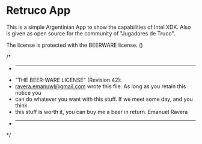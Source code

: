 Retruco App
=====================================================================

This is a simple Argentinian App to show the capabilities of Intel XDK. Also is given as 
open source for the community of "Jugadores de Truco".

The license is protected with the BEERWARE license. ()

/*
 * ----------------------------------------------------------------------------
 * "THE BEER-WARE LICENSE" (Revision 42):
 * <ravera.emanuwl@gmail.com> wrote this file.  As long as you retain this notice you
 * can do whatever you want with this stuff. If we meet some day, and you think
 * this stuff is worth it, you can buy me a beer in return.   Emanuel Ravera
 * ----------------------------------------------------------------------------
 */
